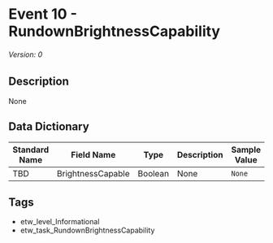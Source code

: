 # Event 10 - RundownBrightnessCapability
###### Version: 0

## Description
None

## Data Dictionary
|Standard Name|Field Name|Type|Description|Sample Value|
|---|---|---|---|---|
|TBD|BrightnessCapable|Boolean|None|`None`|

## Tags
* etw_level_Informational
* etw_task_RundownBrightnessCapability